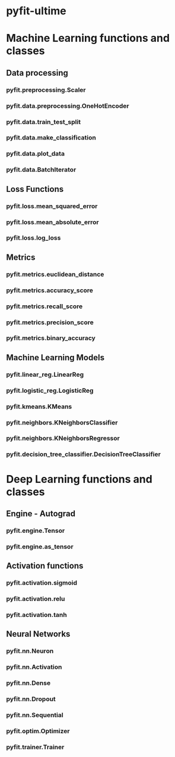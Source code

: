 # pyfit-ultime

# Machine Learning functions and classes

## Data processing

### pyfit.preprocessing.Scaler

### pyfit.data.preprocessing.OneHotEncoder

### pyfit.data.train_test_split

### pyfit.data.make_classification

### pyfit.data.plot_data

### pyfit.data.BatchIterator



## Loss Functions

### pyfit.loss.mean_squared_error

### pyfit.loss.mean_absolute_error

### pyfit.loss.log_loss

## Metrics

### pyfit.metrics.euclidean_distance

### pyfit.metrics.accuracy_score

### pyfit.metrics.recall_score

### pyfit.metrics.precision_score

### pyfit.metrics.binary_accuracy


## Machine Learning Models

### pyfit.linear_reg.LinearReg

### pyfit.logistic_reg.LogisticReg

### pyfit.kmeans.KMeans

### pyfit.neighbors.KNeighborsClassifier

### pyfit.neighbors.KNeighborsRegressor

### pyfit.decision_tree_classifier.DecisionTreeClassifier


# Deep Learning functions and classes

## Engine - Autograd

### pyfit.engine.Tensor

### pyfit.engine.as_tensor

## Activation functions

### pyfit.activation.sigmoid

### pyfit.activation.relu

### pyfit.activation.tanh

## Neural Networks

### pyfit.nn.Neuron

### pyfit.nn.Activation

### pyfit.nn.Dense

### pyfit.nn.Dropout

### pyfit.nn.Sequential

### pyfit.optim.Optimizer

### pyfit.trainer.Trainer
